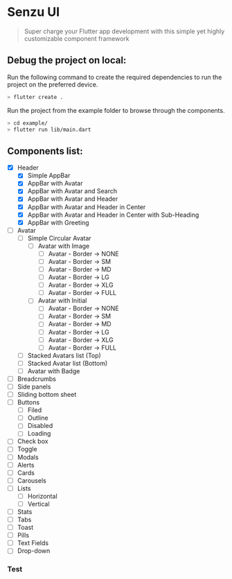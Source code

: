 # Senzu UI

> Super charge your Flutter app development with this simple yet highly customizable component framework

## Debug the project on local:

Run the following command to create the required dependencies to run the project on the preferred device.

```bash
> flutter create .
```

Run the project from the example folder to browse through the components.

```bash
> cd example/
> flutter run lib/main.dart
```

## Components list:

- [x] Header
  - [x] Simple AppBar
  - [x] AppBar with Avatar
  - [x] AppBar with Avatar and Search
  - [x] AppBar with Avatar and Header
  - [x] AppBar with Avatar and Header in Center
  - [x] AppBar with Avatar and Header in Center with Sub-Heading
  - [x] AppBar with Greeting
- [ ] Avatar
  - [ ] Simple Circular Avatar
    - [ ] Avatar with Image
      - [ ] Avatar - Border -> NONE
      - [ ] Avatar - Border -> SM
      - [ ] Avatar - Border -> MD
      - [ ] Avatar - Border -> LG
      - [ ] Avatar - Border -> XLG
      - [ ] Avatar - Border -> FULL
    - [ ] Avatar with Initial
      - [ ] Avatar - Border -> NONE
      - [ ] Avatar - Border -> SM
      - [ ] Avatar - Border -> MD
      - [ ] Avatar - Border -> LG
      - [ ] Avatar - Border -> XLG
      - [ ] Avatar - Border -> FULL
  - [ ] Stacked Avatars list (Top)
  - [ ] Stacked Avatar list (Bottom)
  - [ ] Avatar with Badge
- [ ] Breadcrumbs
- [ ] Side panels
- [ ] Sliding bottom sheet
- [ ] Buttons
  - [ ] Filed
  - [ ] Outline
  - [ ] Disabled
  - [ ] Loading
- [ ] Check box
- [ ] Toggle
- [ ] Modals
- [ ] Alerts
- [ ] Cards
- [ ] Carousels
- [ ] Lists
  - [ ] Horizontal
  - [ ] Vertical
- [ ] Stats
- [ ] Tabs
- [ ] Toast
- [ ] Pills
- [ ] Text Fields
- [ ] Drop-down

### Test
